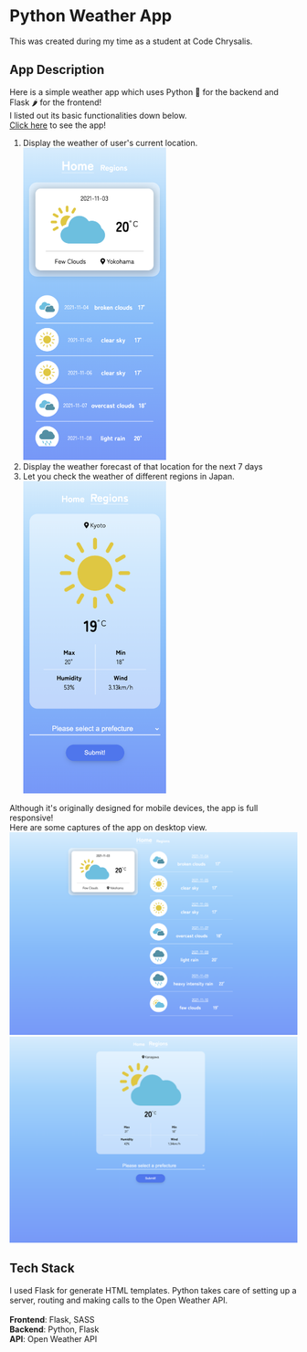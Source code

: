 # Python Weather App

This was created during my time as a student at Code Chrysalis.

## App Description

Here is a simple weather app which uses Python 🐍 for the backend and Flask 🌶 for the frontend!\
I listed out its basic functionalities down below.\
[Click here](https://weather-app-python-flask.herokuapp.com/) to see the app!

1. Display the weather of user's current location.\
   <img src="https://github.com/ShotaKarato/python-weather-app/blob/main/img-readme/img-01.png" width="250" height="547">
2. Display the weather forecast of that location for the next 7 days
3. Let you check the weather of different regions in Japan.\
   <img src="https://github.com/ShotaKarato/python-weather-app/blob/main/img-readme/img-03.png" width="250" height="547">

Although it's originally designed for mobile devices, the app is full responsive!\
Here are some captures of the app on desktop view.
![app image](https://github.com/ShotaKarato/python-weather-app/blob/main/img-readme/img-04.png?raw=true)
![app image](https://github.com/ShotaKarato/python-weather-app/blob/main/img-readme/img-05.png?raw=true)

## Tech Stack

I used Flask for generate HTML templates. Python takes care of setting up a server, routing and making calls to the Open Weather API.\
\
**Frontend**: Flask, SASS\
**Backend**: Python, Flask\
**API**: Open Weather API
